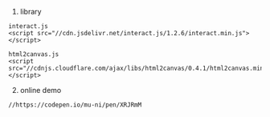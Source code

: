 1. library
~~~
interact.js
<script src="//cdn.jsdelivr.net/interact.js/1.2.6/interact.min.js"></script>
~~~
~~~
html2canvas.js
<script src="//cdnjs.cloudflare.com/ajax/libs/html2canvas/0.4.1/html2canvas.min.js"></script>
~~~

2. online demo
~~~
//https://codepen.io/mu-ni/pen/XRJRmM
~~~
